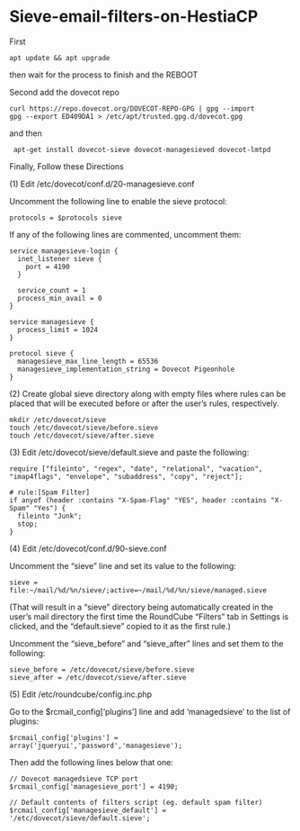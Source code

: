 # Sieve-email-filters-on-HestiaCP
 First
 
    apt update && apt upgrade
 then wait for the process to finish and the REBOOT

Second
add the dovecot repo

    curl https://repo.dovecot.org/DOVECOT-REPO-GPG | gpg --import
    gpg --export ED409DA1 > /etc/apt/trusted.gpg.d/dovecot.gpg
 and then

     apt-get install dovecot-sieve dovecot-managesieved dovecot-lmtpd

Finally, Follow these Directions

(1) Edit /etc/dovecot/conf.d/20-managesieve.conf

Uncomment the following line to enable the sieve protocol:

```
protocols = $protocols sieve

```

If any of the following lines are commented, uncomment them:

```
service managesieve-login {
  inet_listener sieve {
    port = 4190
  }

  service_count = 1
  process_min_avail = 0
}

service managesieve {
  process_limit = 1024
}

protocol sieve {
  managesieve_max_line_length = 65536
  managesieve_implementation_string = Dovecot Pigeonhole
}

```

(2) Create global sieve directory along with empty files where rules can be placed that will be executed before or after the user’s rules, respectively.

```
mkdir /etc/dovecot/sieve
touch /etc/dovecot/sieve/before.sieve
touch /etc/dovecot/sieve/after.sieve

```

(3) Edit /etc/dovecot/sieve/default.sieve and paste the following:

```
require ["fileinto", "regex", "date", "relational", "vacation", "imap4flags", "envelope", "subaddress", "copy", "reject"];

# rule:[Spam Filter]
if anyof (header :contains "X-Spam-Flag" "YES", header :contains "X-Spam" "Yes") {                                                                                    
  fileinto "Junk";
  stop;
} 

```

(4) Edit /etc/dovecot/conf.d/90-sieve.conf

Uncomment the “sieve” line and set its value to the following:

```
sieve = file:~/mail/%d/%n/sieve/;active=~/mail/%d/%n/sieve/managed.sieve

```

(That will result in a “sieve” directory being automatically created in the user’s mail directory the first time the RoundCube “Filters” tab in Settings is clicked, and the “default.sieve” copied to it as the first rule.)

Uncomment the “sieve_before” and “sieve_after” lines and set them to the following:

```
sieve_before = /etc/dovecot/sieve/before.sieve
sieve_after = /etc/dovecot/sieve/after.sieve

```

(5) Edit /etc/roundcube/config.inc.php

Go to the $rcmail_config[‘plugins’] line and add ‘managedsieve’ to the list of plugins:

```
$rcmail_config['plugins'] = array('jqueryui','password','managesieve');

```

Then add the following lines below that one:

```
// Dovecot managedsieve TCP port
$rcmail_config['managesieve_port'] = 4190;                                               
                              
// Default contents of filters script (eg. default spam filter)
$rcmail_config['managesieve_default'] = '/etc/dovecot/sieve/default.sieve';
```

